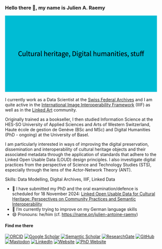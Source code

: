 ### Hello there 👋, my name is Julien A. Raemy
![](https://raw.githubusercontent.com/julsraemy/julsraemy/main/Cultural_heritage%2C_Digital_humanities%2C_stuff.png)

I currently work as a Data Scientist at the [Swiss Federal Archives](https://www.bar.admin.ch) and I am quite active in the [International Image Interoperability Framework](https://iiif.io) (IIIF) as well as in the [Linked Art](https://linked.art) community.

Originally trained as a bookseller, I then studied Information Science at the HES-SO University of Applied Sciences and Arts of Western Switzerland, Haute école de gestion de Genève (BSc and MSc) and Digital Humanities (PhD - ongoing) at the University of Basel. 

I am particularly interested in ways of improving the digital preservation, dissemination and interoperability of cultural heritage objects and their associated metadata through the application of standards that adhere to the Linked Open Usable Data (LOUD) design principles. I also investigate digital practices from the perspective of Science and Technology Studies (STS), especially through the lens of the Actor-Network Theory (ANT).

Skills: Data Modelling, Digital Archives, IIIF, Linked Data

- 🔭 I have submitted my PhD and the oral examination/defence is scheduled for 18 November 2024: [Linked Open Usable Data for Cultural Heritage: Perspectives on Community Practices and Semantic Interoperability](https://phd.julsraemy.ch)
- 🌱 I’m currently trying to improve on my German language skills
- 😄 Pronouns: he/him (cf. https://name.pn/julien-antoine-raemy)

#### Find me there
[![ORCID](https://img.shields.io/static/v1?label=ORCID&message=0000-0002-4711-5759&color=A6CE39&logo=orcid)](https://orcid.org/0000-0002-4711-5759)
[![Google Scholar](https://img.shields.io/static/v1?label=Google%20Scholar&message=Julien%20A.%20Raemy&color=4285F4&logo=googlescholar)](https://scholar.google.ch/citations?user=pGROUG0AAAAJ&hl)
[![Semantic Scholar](https://img.shields.io/static/v1?label=Semantic%20Scholar&message=Julien%20A.%20Raemy&color=1857B6&logo=semanticscholar)](https://www.semanticscholar.org/author/Julien-A.-Raemy/72004221)
[![ResearchGate](https://img.shields.io/static/v1?label=ResearchGate&message=Julien%20Antoine%20Raemy&color=00CCBB&logo=researchgate)](https://www.researchgate.net/profile/Julien-Raemy)
[![GitHub](https://img.shields.io/static/v1?label=GitHub&message=julsraemy&color=181717&logo=github)](https://github.com/julsraemy)
[![Mastodon](https://img.shields.io/static/v1?label=Mastodon&message=@julsraemy@hcommons.social&color=6364FF&logo=mastodon)](https://hcommons.social/@julsraemy)
[![LinkedIn](https://img.shields.io/static/v1?label=LinkedIn&message=Julien%20A.%20Raemy&color=0077B5&logo=linkedin)](https://www.linkedin.com/in/julienaraemy/)
[![Website](https://img.shields.io/static/v1?label=Website&message=Julien%20A.%20Raemy&color=222222&logo=githubpages)](https://julsraemy.ch)
[![PhD Website](https://img.shields.io/badge/PhD%20Website-LOUD%20for%20Cultural%20Heritage-informational)](https://phd.julsraemy.ch)


<!--
**julsraemy/julsraemy** is a ✨ _special_ ✨ repository because its `README.md` (this file) appears on your GitHub profile. -->
